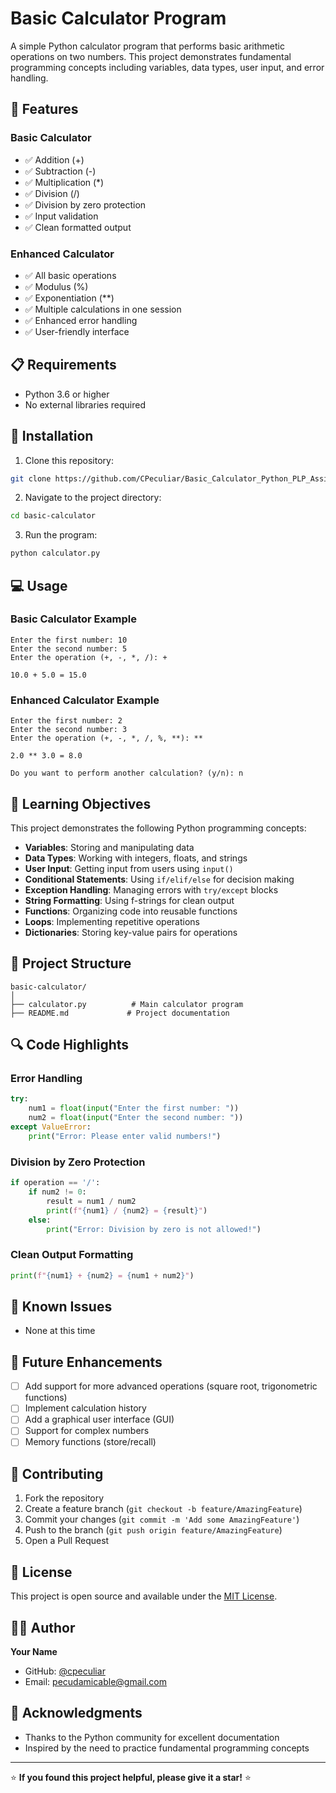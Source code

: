 # Basic Calculator Program

A simple Python calculator program that performs basic arithmetic operations on two numbers. This project demonstrates fundamental programming concepts including variables, data types, user input, and error handling.

## 🚀 Features

### Basic Calculator
- ✅ Addition (+)
- ✅ Subtraction (-)
- ✅ Multiplication (*)
- ✅ Division (/)
- ✅ Division by zero protection
- ✅ Input validation
- ✅ Clean formatted output

### Enhanced Calculator
- ✅ All basic operations
- ✅ Modulus (%)
- ✅ Exponentiation (**)
- ✅ Multiple calculations in one session
- ✅ Enhanced error handling
- ✅ User-friendly interface

## 📋 Requirements

- Python 3.6 or higher
- No external libraries required

## 🔧 Installation

1. Clone this repository:
```bash
git clone https://github.com/CPeculiar/Basic_Calculator_Python_PLP_Assignment.git
```

2. Navigate to the project directory:
```bash
cd basic-calculator
```

3. Run the program:
```bash
python calculator.py
```

## 💻 Usage

### Basic Calculator Example
```
Enter the first number: 10
Enter the second number: 5
Enter the operation (+, -, *, /): +

10.0 + 5.0 = 15.0
```

### Enhanced Calculator Example
```
Enter the first number: 2
Enter the second number: 3
Enter the operation (+, -, *, /, %, **): **

2.0 ** 3.0 = 8.0

Do you want to perform another calculation? (y/n): n
```

## 🎯 Learning Objectives

This project demonstrates the following Python programming concepts:

- **Variables**: Storing and manipulating data
- **Data Types**: Working with integers, floats, and strings
- **User Input**: Getting input from users using `input()`
- **Conditional Statements**: Using `if/elif/else` for decision making
- **Exception Handling**: Managing errors with `try/except` blocks
- **String Formatting**: Using f-strings for clean output
- **Functions**: Organizing code into reusable functions
- **Loops**: Implementing repetitive operations
- **Dictionaries**: Storing key-value pairs for operations

## 📁 Project Structure

```
basic-calculator/
│
├── calculator.py          # Main calculator program
├── README.md             # Project documentation
```

## 🔍 Code Highlights

### Error Handling
```python
try:
    num1 = float(input("Enter the first number: "))
    num2 = float(input("Enter the second number: "))
except ValueError:
    print("Error: Please enter valid numbers!")
```

### Division by Zero Protection
```python
if operation == '/':
    if num2 != 0:
        result = num1 / num2
        print(f"{num1} / {num2} = {result}")
    else:
        print("Error: Division by zero is not allowed!")
```

### Clean Output Formatting
```python
print(f"{num1} + {num2} = {num1 + num2}")
```

## 🐛 Known Issues

- None at this time

## 🚀 Future Enhancements

- [ ] Add support for more advanced operations (square root, trigonometric functions)
- [ ] Implement calculation history
- [ ] Add a graphical user interface (GUI)
- [ ] Support for complex numbers
- [ ] Memory functions (store/recall)

## 🤝 Contributing

1. Fork the repository
2. Create a feature branch (`git checkout -b feature/AmazingFeature`)
3. Commit your changes (`git commit -m 'Add some AmazingFeature'`)
4. Push to the branch (`git push origin feature/AmazingFeature`)
5. Open a Pull Request

## 📄 License

This project is open source and available under the [MIT License](LICENSE).

## 👨‍💻 Author

**Your Name**
- GitHub: [@cpeculiar](https://github.com/cpeculiar)
- Email: pecudamicable@gmail.com

## 🙏 Acknowledgments

- Thanks to the Python community for excellent documentation
- Inspired by the need to practice fundamental programming concepts

---

⭐ **If you found this project helpful, please give it a star!** ⭐